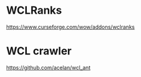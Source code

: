 # WCLRanks
https://www.curseforge.com/wow/addons/wclranks

# WCL crawler
https://github.com/acelan/wcl_ant
